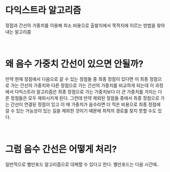 # 다익스트라 알고리즘

정점과 간선의 가중치를 이용해 최소 비용으로 출발지에서 목적지에 이르는 방법을 찾아내는 알고리즘

<br>

# 왜 음수 가중치 간선이 있으면 안될까?

만약 현재 정점에서 다음으로 갈 수 있는 정점들 중 최종 정점이 있다면 이 최종 정점으로 가는 간선의 가중치와 다른 정점으로 가는 간선의 가중치를 비교하게 되는데 이 과정에서 다익스트라 알고리즘은 최종 정점으로 가는 가중치보다 더 큰 가중치를 가지는 다른 정점들은 모두 제외시키게 된다.
그런데 만약 제외된 정점들 중에서 최종 정점으로 가는 간선이 연결된 정점이 있고 이 때 가중치가 음수라면 더 적은 비용으로 최종 정점에 갈 수 있는 가능성이 있는 길을 제외한 것이기 때문에 최적의 경로를 찾지 못할 수도 있다.

<br>

# 그럼 음수 간선은 어떻게 처리?

일반적으로 벨만포드 알고리즘으로 대체할 수 있다고 한다.
벨만포드는 다음 시간에..
